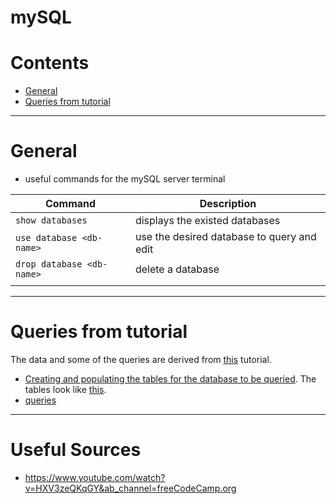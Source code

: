 # mySQL

Contents
============
* [General](#general)
* [Queries from tutorial](#queries-from-tutorial)

--------

# General

* useful commands for the mySQL server terminal

|**Command**|**Description**|
|--------|---------|
| `show databases` | displays the existed databases |
| `use database <db-name>`| use the desired database to query and edit|
|  `drop database <db-name>`  |    delete a database|
|    |    |


-------------------

# Queries from tutorial

The data and some of the queries are derived from [this](https://www.youtube.com/watch?v=HXV3zeQKqGY&ab_channel=freeCodeCamp.org) tutorial.

* [Creating and populating the tables for the database to be queried](https://github.com/dimi-fn/Various-Data-Science-Scripts/blob/main/Databases/SQL/mySQL/db_company/init_db.sql). The tables look like [this](https://github.com/dimi-fn/Various-Data-Science-Scripts/blob/main/Databases/SQL/mySQL/db_company/database.PNG).
* [queries](https://github.com/dimi-fn/Various-Data-Science-Scripts/blob/main/Databases/SQL/mySQL/db_company/queries.sql)


-----

# Useful Sources

* https://www.youtube.com/watch?v=HXV3zeQKqGY&ab_channel=freeCodeCamp.org
